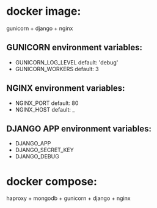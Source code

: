 # docker image:
gunicorn + django + nginx

## GUNICORN environment variables:
* GUNICORN_LOG_LEVEL default: 'debug'
* GUNICORN_WORKERS default: 3

## NGINX environment variables:
* NGINX_PORT default: 80
* NGINX_HOST default: _

## DJANGO APP environment variables:
* DJANGO_APP
* DJANGO_SECRET_KEY
* DJANGO_DEBUG

# docker compose:
haproxy + mongodb + gunicorn + django + nginx
